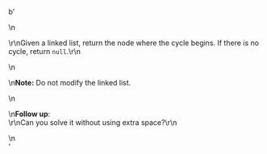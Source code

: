 b'<div class="question-description">\n<p><p>\r\nGiven a linked list, return the node where the cycle begins. If there is no cycle, return <code>null</code>.\r\n</p>\n<p>\n<b>Note:</b> Do not modify the linked list.</p>\n<p>\n<b>Follow up</b>:<br/>\r\nCan you solve it without using extra space?\r\n</p></p>\n</div>'